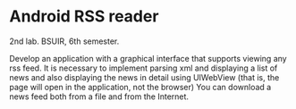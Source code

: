 # Android RSS reader

2nd lab. BSUIR, 6th semester.

Develop an application with a graphical interface that supports viewing any rss feed. It is necessary to implement parsing xml and displaying a list of news and also displaying the news in detail using UIWebView (that is, the page will open in the application, not the browser)
You can download a news feed both from a file and from the Internet.
